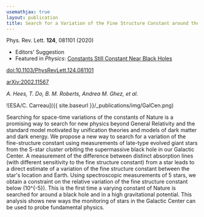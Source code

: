 ```yaml
---
usemathjax: true
layout: publication
title: Search for a Variation of the Fine Structure Constant around the Supermassive Black Hole in Our Galactic Center
---
```


Phys. Rev. Lett. **124**, 081101 (2020)

 * Editors' Suggestion
 * Featured in _Physics_: [Constants Still Constant Near Black Holes](https://physics.aps.org/articles/v13/s28)

[doi:10.1103/PhysRevLett.124.081101](http://dx.doi.org/10.1103/PhysRevLett.124.081101)

[arXiv:2002.11567](http://arxiv.org/abs/2002.11567)

_A. Hees, T. Do, B. M. Roberts, Andrea M. Ghez, et al._


![ESA/C. Carreau]({{ site.baseurl }}/_publications/img/GalCen.png)

Searching for space-time variations of the constants of Nature is a promising way to search for new physics beyond General Relativity and the standard model motivated by unification theories and models of dark matter and dark energy. We propose a new way to search for a variation of the fine-structure constant using measurements of late-type evolved giant stars from the S-star cluster orbiting the supermassive black hole in our Galactic Center. A measurement of the difference between distinct absorption lines (with different sensitivity to the fine structure constant) from a star leads to a direct estimate of a variation of the fine structure constant between the star's location and Earth. Using spectroscopic measurements of 5 stars, we obtain a constraint on the relative variation of the fine structure constant below \(10^{-5}\). This is the first time a varying constant of Nature is searched for around a black hole and in a high gravitational potential. This analysis shows new ways the monitoring of stars in the Galactic Center can be used to probe fundamental physics.
